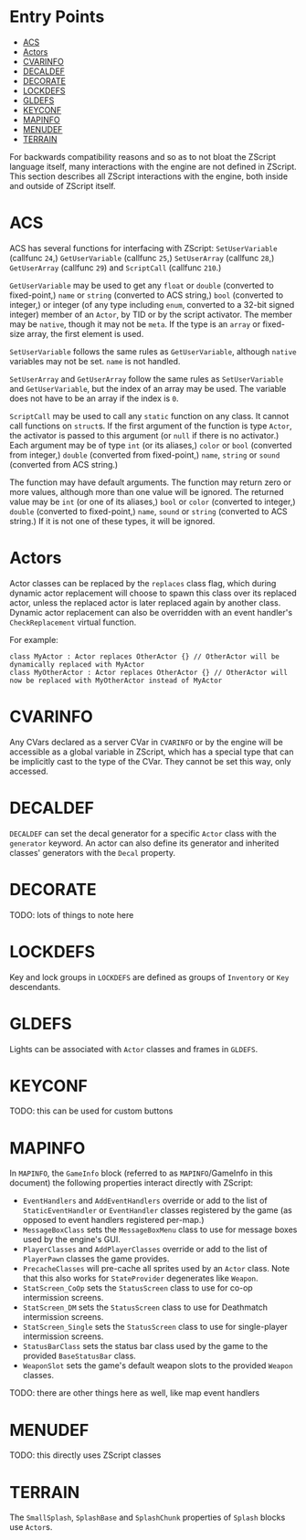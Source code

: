 Entry Points
============

<!-- vim-markdown-toc GFM -->

* [ACS](#acs)
* [Actors](#actors)
* [CVARINFO](#cvarinfo)
* [DECALDEF](#decaldef)
* [DECORATE](#decorate)
* [LOCKDEFS](#lockdefs)
* [GLDEFS](#gldefs)
* [KEYCONF](#keyconf)
* [MAPINFO](#mapinfo)
* [MENUDEF](#menudef)
* [TERRAIN](#terrain)

<!-- vim-markdown-toc -->

For backwards compatibility reasons and so as to not bloat the ZScript language
itself, many interactions with the engine are not defined in ZScript. This
section describes all ZScript interactions with the engine, both inside and
outside of ZScript itself.

ACS
===

ACS has several functions for interfacing with ZScript: `SetUserVariable`
(callfunc `24`,) `GetUserVariable` (callfunc `25`,) `SetUserArray` (callfunc
`28`,) `GetUserArray` (callfunc `29`) and `ScriptCall` (callfunc `210`.)

`GetUserVariable` may be used to get any `float` or `double` (converted to
fixed-point,) `name` or `string` (converted to ACS string,) `bool` (converted
to integer,) or integer (of any type including `enum`, converted to a 32-bit
signed integer) member of an `Actor`, by TID or by the script activator. The
member may be `native`, though it may not be `meta`. If the type is an `array`
or fixed-size array, the first element is used.

`SetUserVariable` follows the same rules as `GetUserVariable`, although
`native` variables may not be set. `name` is not handled.

`SetUserArray` and `GetUserArray` follow the same rules as `SetUserVariable`
and `GetUserVariable`, but the index of an array may be used. The variable does
not have to be an array if the index is `0`.

`ScriptCall` may be used to call any `static` function on any class. It cannot
call functions on `struct`s. If the first argument of the function is type
`Actor`, the activator is passed to this argument (or `null` if there is no
activator.) Each argument may be of type `int` (or its aliases,) `color` or
`bool` (converted from integer,) `double` (converted from fixed-point,) `name`,
`string` or `sound` (converted from ACS string.)

The function may have default arguments. The function may return zero or more
values, although more than one value will be ignored. The returned value may be
`int` (or one of its aliases,) `bool` or `color` (converted to integer,)
`double` (converted to fixed-point,) `name`, `sound` or `string` (converted to
ACS string.) If it is not one of these types, it will be ignored.

Actors
======

Actor classes can be replaced by the `replaces` class flag, which during
dynamic actor replacement will choose to spawn this class over its replaced
actor, unless the replaced actor is later replaced again by another class.
Dynamic actor replacement can also be overridden with an event handler's
`CheckReplacement` virtual function.

For example:

```
class MyActor : Actor replaces OtherActor {} // OtherActor will be dynamically replaced with MyActor
class MyOtherActor : Actor replaces OtherActor {} // OtherActor will now be replaced with MyOtherActor instead of MyActor
```

CVARINFO
========

Any CVars declared as a server CVar in `CVARINFO` or by the engine will be
accessible as a global variable in ZScript, which has a special type that can
be implicitly cast to the type of the CVar. They cannot be set this way, only
accessed.

DECALDEF
========

`DECALDEF` can set the decal generator for a specific `Actor` class with the
`generator` keyword. An actor can also define its generator and inherited
classes' generators with the `Decal` property.

DECORATE
========

TODO: lots of things to note here

LOCKDEFS
========

Key and lock groups in `LOCKDEFS` are defined as groups of `Inventory` or `Key`
descendants.

GLDEFS
======

Lights can be associated with `Actor` classes and frames in `GLDEFS`.

KEYCONF
=======

TODO: this can be used for custom buttons

MAPINFO
=======

In `MAPINFO`, the `GameInfo` block (referred to as `MAPINFO`/GameInfo in this
document) the following properties interact directly with ZScript:

- `EventHandlers` and `AddEventHandlers` override or add to the list of `StaticEventHandler` or `EventHandler` classes registered by the game (as opposed to event handlers registered per-map.)
- `MessageBoxClass` sets the `MessageBoxMenu` class to use for message boxes used by the engine's GUI.
- `PlayerClasses` and `AddPlayerClasses` override or add to the list of `PlayerPawn` classes the game provides.
- `PrecacheClasses` will pre-cache all sprites used by an `Actor` class. Note that this also works for `StateProvider` degenerates like `Weapon`.
- `StatScreen_CoOp` sets the `StatusScreen` class to use for co-op intermission screens.
- `StatScreen_DM` sets the `StatusScreen` class to use for Deathmatch intermission screens.
- `StatScreen_Single` sets the `StatusScreen` class to use for single-player intermission screens.
- `StatusBarClass` sets the status bar class used by the game to the provided `BaseStatusBar` class.
- `WeaponSlot` sets the game's default weapon slots to the provided `Weapon` classes.

TODO: there are other things here as well, like map event handlers

MENUDEF
=======

TODO: this directly uses ZScript classes

TERRAIN
=======

The `SmallSplash`, `SplashBase` and `SplashChunk` properties of `Splash` blocks
use `Actor`s.

<!-- EOF -->
